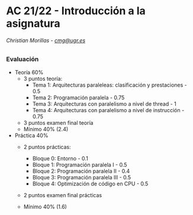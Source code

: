 # AC 21/22 - Introducción a la asignatura

###### Christian Morillas - cmg@ugr.es

### Evaluación

- Teoría 60%
  - 3 puntos teoría:
    - Tema 1: Arquitecturas paraleleas: clasificación y prestaciones - 0.5
    - Tema 2: Programación paralela - 0.75
    - Tema 3: Arquitecturas con paralelismo a nivel de thread - 1
    - Tema 4: Arquitecturas con paralelismo a nivel de instrucción - 0.75
  - 3 puntos examen final teoría
  - Mínimo 40% (2.4)
- Práctica 40%
  - 2 puntos prácticas:
    - Bloque 0: Entorno - 0.1
    - Bloque 1: Programación paralela I - 0.5
    - Bloque 2: Programación paralela II - 0.4
    - Bloque 3: Programación paralela III - 0.5
    - Bloque 4: Optimización de código en CPU - 0.5

  - 2 puntos examen final prácticas
  - Mínimo 40% (1.6)

